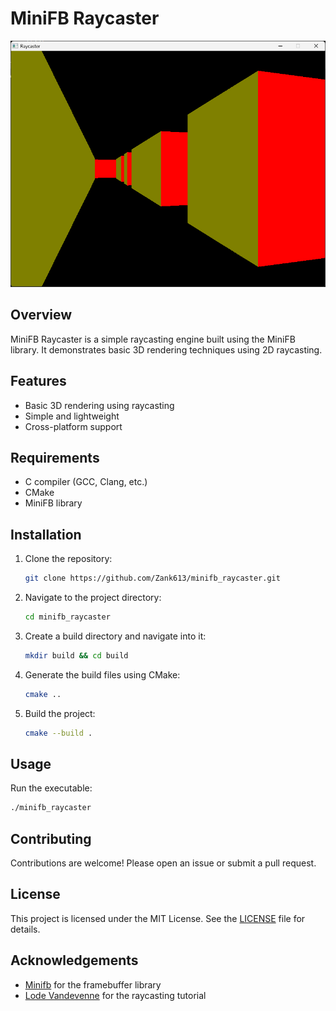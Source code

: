 # MiniFB Raycaster
![The Raycaster](/assets/raycaster_1.png "Raycaster")

## Overview
MiniFB Raycaster is a simple raycasting engine built using the MiniFB library. It demonstrates basic 3D rendering techniques using 2D raycasting.

## Features
- Basic 3D rendering using raycasting
- Simple and lightweight
- Cross-platform support

## Requirements
- C compiler (GCC, Clang, etc.)
- CMake
- MiniFB library

## Installation
1. Clone the repository:
    ```sh
    git clone https://github.com/Zank613/minifb_raycaster.git
    ```
2. Navigate to the project directory:
    ```sh
    cd minifb_raycaster
    ```
3. Create a build directory and navigate into it:
    ```sh
    mkdir build && cd build
    ```
4. Generate the build files using CMake:
    ```sh
    cmake ..
    ```
5. Build the project:
    ```sh
    cmake --build .
    ```

## Usage
Run the executable:
```sh
./minifb_raycaster
```

## Contributing
Contributions are welcome! Please open an issue or submit a pull request.

## License
This project is licensed under the MIT License. See the [LICENSE](LICENSE) file for details.

## Acknowledgements
- [Minifb](https://github.com/emoon/minifb) for the framebuffer library
- [Lode Vandevenne](https://lodev.org/cgtutor/raycasting.html) for the raycasting tutorial

